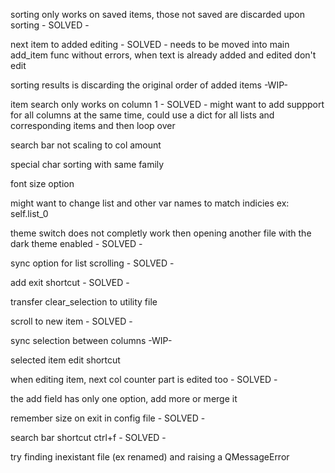 
sorting only works on saved items, those not saved are discarded upon sorting - SOLVED -

next item to added editing - SOLVED - needs to be moved into main add_item func without errors, when text is already added and edited don't edit

sorting results is discarding the original order of added items -WIP-

item search only works on column 1 - SOLVED - might want to add suppport for all columns at the same time, could use a dict for all lists and corresponding items and then loop over

search bar not scaling to col amount

special char sorting with same family

font size option

might want to change list and other var names to match indicies ex: self.list_0

theme switch does not completly work then opening another file with the dark theme enabled - SOLVED -

sync option for list scrolling - SOLVED -

add exit shortcut - SOLVED -

transfer clear_selection to utility file

scroll to new item - SOLVED -

sync selection between columns -WIP-

selected item edit shortcut

when editing item, next col counter part is edited too - SOLVED -

the add field has only one option, add more or merge it

remember size on exit in config file - SOLVED -

search bar shortcut ctrl+f - SOLVED -

try finding inexistant file (ex renamed) and raising a QMessageError
